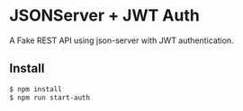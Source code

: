 # JSONServer + JWT Auth

A Fake REST API using json-server with JWT authentication. 


## Install

```bash
$ npm install
$ npm run start-auth
```



